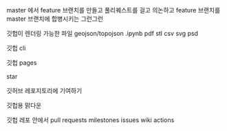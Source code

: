 master 에서 feature 브랜치를 만들고 풀리퀘스트를 걸고 의논하고 feature 브랜치를 master 브랜치에 합병시키는 그런그런

깃헙이 렌더링 가능한 파일
geojson/topojson 
.ipynb
pdf
stl
csv
svg
psd

깃헙 cli

깃헙 pages

star

깃허브 레포지토리에 기여하기

깃헙용 맑다운

깃헙 레포 안에서 
pull requests
milestones
issues
wiki
actions